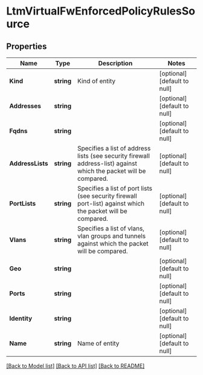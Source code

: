 # LtmVirtualFwEnforcedPolicyRulesSource

## Properties
Name | Type | Description | Notes
------------ | ------------- | ------------- | -------------
**Kind** | **string** | Kind of entity | [optional] [default to null]
**Addresses** | **string** |  | [optional] [default to null]
**Fqdns** | **string** |  | [optional] [default to null]
**AddressLists** | **string** | Specifies a list of address lists (see security firewall address-list) against which the packet will be compared. | [optional] [default to null]
**PortLists** | **string** | Specifies a list of port lists (see security firewall port-list) against which the packet will be compared. | [optional] [default to null]
**Vlans** | **string** | Specifies a list of vlans, vlan groups and tunnels against which the packet will be compared. | [optional] [default to null]
**Geo** | **string** |  | [optional] [default to null]
**Ports** | **string** |  | [optional] [default to null]
**Identity** | **string** |  | [optional] [default to null]
**Name** | **string** | Name of entity | [optional] [default to null]

[[Back to Model list]](../README.md#documentation-for-models) [[Back to API list]](../README.md#documentation-for-api-endpoints) [[Back to README]](../README.md)



